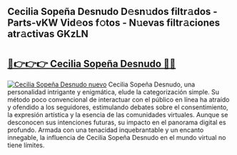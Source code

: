 ## Cecilia Sopeña Desnudo D𝚎sn𝚞dos filtr𝚊dos - Parts-vKW Vid𝚎os f𝚘tos - N𝚞evas filtr𝚊ciones atr𝚊ctivas GKzLN

# <h2><a href="http://mbchi5o.tromn.icu/?c=Cecilia+Sope%c3%b1a+Desnudo">🔗👉👉👉 Cecilia Sopeña Desnudo 🔗🔗</a></h2>

[![Cecilia Sopeña Desnudo nuevo](https://i.imgur.com/pEAQMta.gif)](http://mbchi5o.tromn.icu/?c=Cecilia+Sope%c3%b1a+Desnudo)
Cecilia Sopeña Desnudo, una personalidad intrigante y enigmática, elude la categorización simple. Su método poco convencional de interactuar con el público en línea ha atraído y ofendido a los seguidores, estimulando debates sobre el consentimiento, la expresión artística y la esencia de las comunidades virtuales. Aunque se desconocen sus intenciones futuras, su impacto en el panorama digital es profundo. Armada con una tenacidad inquebrantable y un encanto innegable, la influencia de Cecilia Sopeña Desnudo en el mundo virtual no tiene límites.
